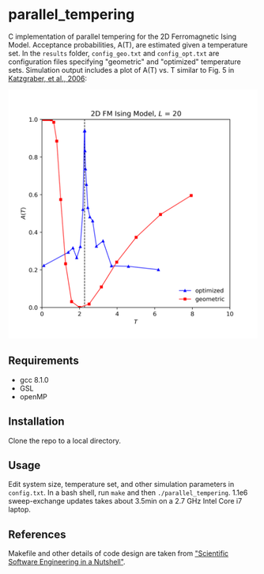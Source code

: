 # parallel_tempering

C implementation of parallel tempering for the 2D Ferromagnetic Ising Model.  Acceptance probabilities, A(T), are estimated given a temperature set.  In the ```results``` folder, ```config_geo.txt``` and ```config_opt.txt``` are configuration files specifying "geometric" and "optimized" temperature sets.  Simulation output includes a plot of A(T) vs. T similar to Fig. 5 in [Katzgraber, et al., 2006](https://arxiv.org/abs/cond-mat/0602085): 

<img src="results/fig5_reproduction.png" width="600px"/>

## Requirements

- gcc 8.1.0
- GSL
- openMP

## Installation

Clone the repo to a local directory.

## Usage

Edit system size, temperature set, and other simulation parameters in ```config.txt```.  In a bash shell, run ```make``` and then ```./parallel_tempering```.  1.1e6 sweep-exchange updates takes about 3.5min on a 2.7 GHz Intel Core i7 laptop.

## References

Makefile and other details of code design are taken from ["Scientific Software Engineering in a Nutshell"](https://arxiv.org/abs/0905.1628).
